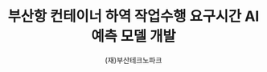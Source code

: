 ---
layout: page
title: 부산항 컨테이너 하역 작업수행 요구시간 AI 예측 모델 개발
start_date: 2025-01-28 08:59:00-0400
author: (재)부산테크노파크
description: 부산항 컨테이너 하역 작업수행 요구시간 AI 예측 모델 개발
importance: 1
category: projects
inline: true
related_publications: false
---